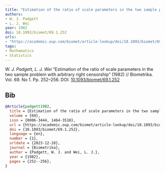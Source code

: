 ```yaml
---
title: "Estimation of the ratio of scale parameters in the two sample problem with arbitrary right censorship"
authors:
- W. J. Padgett
- L. J. Wei
year: 1982
doi: 10.1093/biomet/69.1.252
urls:
- "https://academic.oup.com/biomet/article-lookup/doi/10.1093/biomet/69.1.252"
tags:
- Mathematics
- Statistics
---
```


<i>W. J. Padgett, L. J. Wei</i> <span title="">“Estimation of the ratio of scale parameters in the two sample problem with arbitrary right censorship”</span> (1982) // Biometrika. Vol.&nbsp;69. No&nbsp;1. Pp.&nbsp;252–256. DOI:&nbsp;<a href='https://doi.org/10.1093/biomet/69.1.252'>10.1093/biomet/69.1.252</a>

## Bib

```bib
@Article{padgett1982,
  title = {Estimation of the ratio of scale parameters in the two sample problem with arbitrary right censorship},
  volume = {69},
  issn = {0006-3444, 1464-3510},
  url = {https://academic.oup.com/biomet/article-lookup/doi/10.1093/biomet/69.1.252},
  doi = {10.1093/biomet/69.1.252},
  language = {en},
  number = {1},
  urldate = {2023-12-10},
  journal = {Biometrika},
  author = {Padgett, W. J. and Wei, L. J.},
  year = {1982},
  pages = {252--256},
}
```
